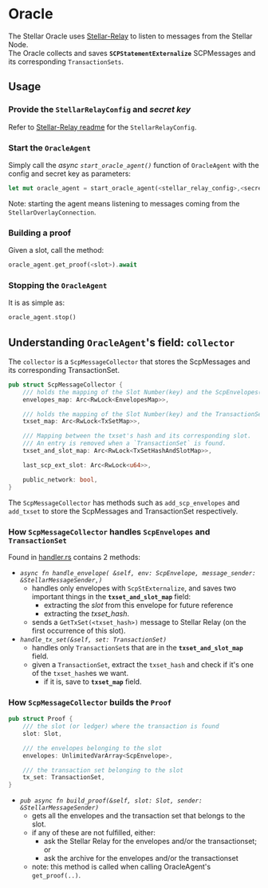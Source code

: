 # Oracle

The Stellar Oracle uses [Stellar-Relay](../stellar-relay-lib) to listen to messages from the Stellar Node.  
The Oracle collects and saves **`SCPStatementExternalize`** SCPMessages and its corresponding `TransactionSets`.

## Usage

### Provide the `StellarRelayConfig` and _secret key_
Refer to [Stellar-Relay readme](../stellar-relay-lib/README.md#the-stellaroverlayconfig) for the `StellarRelayConfig`.

### Start the `OracleAgent`
Simply call the _async_ _`start_oracle_agent()`_ function of `OracleAgent` with the config and secret key as parameters:
```rust
let mut oracle_agent = start_oracle_agent(<stellar_relay_config>,<secret_key>).await;
```
Note: starting the agent means listening to messages coming from  the `StellarOverlayConnection`.
### Building a proof
Given a slot, call the method: 
```rust
oracle_agent.get_proof(<slot>).await
```

### Stopping the `OracleAgent`
It is as simple as:
```rust
oracle_agent.stop()
```

## Understanding `OracleAgent`'s field: `collector`
The `collector` is a `ScpMessageCollector` that stores the ScpMessages and its corresponding TransactionSet.
```rust
pub struct ScpMessageCollector {
	/// holds the mapping of the Slot Number(key) and the ScpEnvelopes(value)
	envelopes_map: Arc<RwLock<EnvelopesMap>>,

	/// holds the mapping of the Slot Number(key) and the TransactionSet(value)
	txset_map: Arc<RwLock<TxSetMap>>,

	/// Mapping between the txset's hash and its corresponding slot.
	/// An entry is removed when a `TransactionSet` is found.
	txset_and_slot_map: Arc<RwLock<TxSetHashAndSlotMap>>,

	last_scp_ext_slot: Arc<RwLock<u64>>,

	public_network: bool,
}
```
The `ScpMessageCollector` has methods such as `add_scp_envelopes` and `add_txset` to store the ScpMessages and TransactionSet respectively.

### How `ScpMessageCollector` handles `ScpEnvelopes` and `TransactionSet` 
Found in [handler.rs](src/oracle/collector/handler.rs) contains 2 methods:
* _`async fn handle_envelope( &self, env: ScpEnvelope, message_sender: &StellarMessageSender,)`_
  * handles only envelopes with `ScpStExternalize`, and saves two important things in the **`txset_and_slot_map`** field:
    * extracting the _slot_ from this envelope for future reference
    * extracting the _txset_hash_.
  * sends a `GetTxSet(<txset_hash>)` message to Stellar Relay (on the first occurrence of this slot).
* _`handle_tx_set(&self, set: TransactionSet)`_
  * handles only `TransactionSet`s that are in the **`txset_and_slot_map`** field.
  * given a `TransactionSet`, extract the `txset_hash` and check if it's one of the `txset_hash`es we want.
    * if it is, save to **`txset_map`** field.

### How `ScpMessageCollector` builds the `Proof`
```rust
pub struct Proof {
	/// the slot (or ledger) where the transaction is found
	slot: Slot,

	/// the envelopes belonging to the slot
	envelopes: UnlimitedVarArray<ScpEnvelope>,

	/// the transaction set belonging to the slot
	tx_set: TransactionSet,
}
```
* _`pub async fn build_proof(&self, slot: Slot, sender: &StellarMessageSender)`_
  * gets all the envelopes and the transaction set that belongs to the slot.
  * if any of these are not fulfilled, either:
    * ask the Stellar Relay for the envelopes and/or the transactionset; or
    * ask the archive for the envelopes and/or the transactionset
  * note: this method is called when calling OracleAgent's `get_proof(..)`.